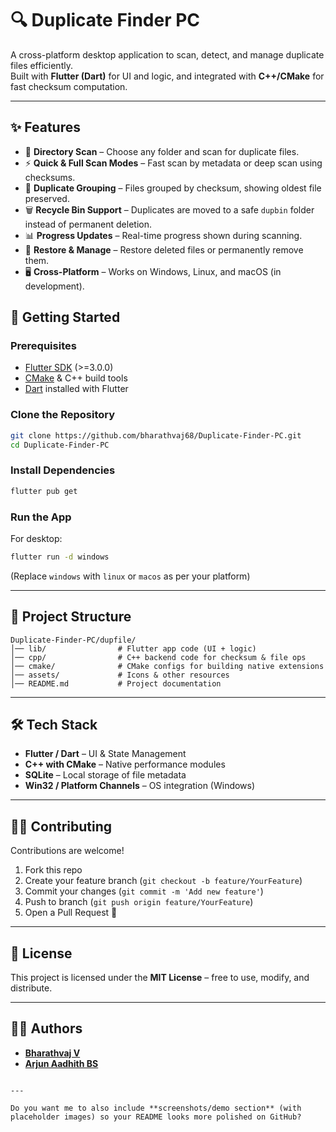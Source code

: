 # 🔍 Duplicate Finder PC

A cross-platform desktop application to scan, detect, and manage duplicate files efficiently.  
Built with **Flutter (Dart)** for UI and logic, and integrated with **C++/CMake** for fast checksum computation.  

---

## ✨ Features
- 📂 **Directory Scan** – Choose any folder and scan for duplicate files.  
- ⚡ **Quick & Full Scan Modes** – Fast scan by metadata or deep scan using checksums.  
- 🧾 **Duplicate Grouping** – Files grouped by checksum, showing oldest file preserved.  
- 🗑️ **Recycle Bin Support** – Duplicates are moved to a safe `dupbin` folder instead of permanent deletion.  
- 📊 **Progress Updates** – Real-time progress shown during scanning.  
- 🔄 **Restore & Manage** – Restore deleted files or permanently remove them.  
- 🖥️ **Cross-Platform** – Works on Windows, Linux, and macOS (in development).  


## 🚀 Getting Started

### Prerequisites
- [Flutter SDK](https://docs.flutter.dev/get-started/install) (>=3.0.0)  
- [CMake](https://cmake.org/download/) & C++ build tools  
- [Dart](https://dart.dev/get-dart) installed with Flutter  

### Clone the Repository
```bash
git clone https://github.com/bharathvaj68/Duplicate-Finder-PC.git
cd Duplicate-Finder-PC
````

### Install Dependencies

```bash
flutter pub get
```

### Run the App

For desktop:

```bash
flutter run -d windows
```

(Replace `windows` with `linux` or `macos` as per your platform)

---

## 📂 Project Structure

```
Duplicate-Finder-PC/dupfile/
│── lib/                # Flutter app code (UI + logic)
│── cpp/                # C++ backend code for checksum & file ops
│── cmake/              # CMake configs for building native extensions
│── assets/             # Icons & other resources
│── README.md           # Project documentation
```

---

## 🛠️ Tech Stack

* **Flutter / Dart** – UI & State Management
* **C++ with CMake** – Native performance modules
* **SQLite** – Local storage of file metadata
* **Win32 / Platform Channels** – OS integration (Windows)

---

## 🧑‍💻 Contributing

Contributions are welcome!

1. Fork this repo
2. Create your feature branch (`git checkout -b feature/YourFeature`)
3. Commit your changes (`git commit -m 'Add new feature'`)
4. Push to branch (`git push origin feature/YourFeature`)
5. Open a Pull Request 🎉

---

## 📜 License

This project is licensed under the **MIT License** – free to use, modify, and distribute.

---

## 👨‍💻 Authors

* **[Bharathvaj V](https://github.com/bharathvaj68)**
* **[Arjun Aadhith BS](https://github.com/ArjunAadhith)**

```

---

Do you want me to also include **screenshots/demo section** (with placeholder images) so your README looks more polished on GitHub?
```
